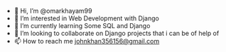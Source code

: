 - 👋 Hi, I’m @omarkhayam99
- 👀 I’m interested in Web Development with Django
- 🌱 I’m currently learning Some SQL and Django
- 💞️ I’m looking to collaborate on Django projects that i can be of help of
- 📫 How to reach me 
johnkhan356156@gmail.com

<!---
omarkhayam99/omarkhayam99 is a ✨ special ✨ repository because its `README.md` (this file) appears on your GitHub profile.
You can click the Preview link to take a look at your changes.
--->
